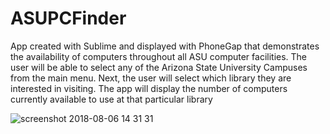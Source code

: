# ASUPCFinder
App created with Sublime and displayed with PhoneGap that demonstrates the availability of computers throughout all ASU computer facilities.  The user will be able to select any of the Arizona State University Campuses from the main menu.  Next, the user will select which library they are interested in visiting.  The app will display the number of computers currently available to use at that particular library

![screenshot 2018-08-06 14 31 31](https://user-images.githubusercontent.com/40727213/43742119-941fb4ac-9985-11e8-8834-38222760f2ee.png)
